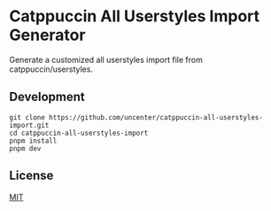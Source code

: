 # Catppuccin All Userstyles Import Generator

Generate a customized all userstyles import file from catppuccin/userstyles.

## Development

```
git clone https://github.com/uncenter/catppuccin-all-userstyles-import.git
cd catppuccin-all-userstyles-import
pnpm install
pnpm dev
```

## License

[MIT](LICENSE)
